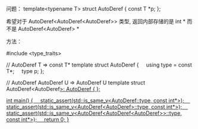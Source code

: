 问题：
template<typename T>
struct AutoDeref {
    const T *p;
};

希望对于 AutoDeref<AutoDeref<AutoDeref<int>>> 类型, 返回内部存储的是 int * 而不是 AutoDeref<AutoDeref<int>> *

方法：

#include <type_traits>

// AutoDeref T => const T*
template<typename T>
struct AutoDeref {
    using type = const T*;
    type p;
};

// AutoDeref AutoDeref U => AutoDeref U
template<typename U>
struct AutoDeref<AutoDeref<U>>: AutoDeref<U> { };

int main()
{
    static_assert(std::is_same_v<AutoDeref<int>::type, const int*>);
    static_assert(std::is_same_v<AutoDeref<AutoDeref<int>>::type, const int*>);
    static_assert(std::is_same_v<AutoDeref<AutoDeref<AutoDeref<int>>>::type, const int*>);
    return 0;
}